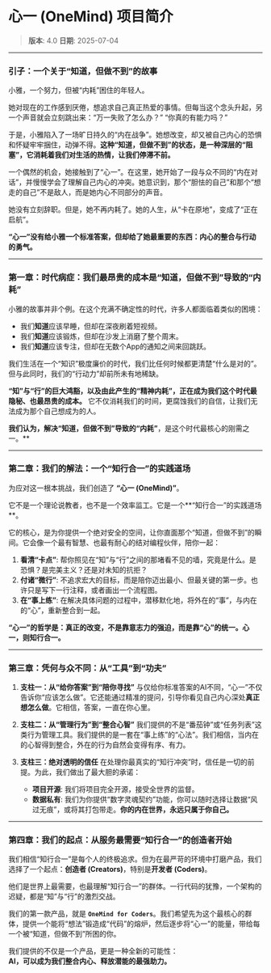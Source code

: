 # 心一 (OneMind) 项目简介

> **版本**: 4.0 
> **日期**: 2025-07-04

---

### **引子：一个关于“知道，但做不到”的故事**

小雅，一个努力，但被“内耗”困住的年轻人。

她对现在的工作感到厌倦，想追求自己真正热爱的事情。但每当这个念头升起，另一个声音就会立刻跳出来：“万一失败了怎么办？” “你真的有能力吗？”

于是，小雅陷入了一场旷日持久的“内在战争”。她想改变，却又被自己内心的恐惧和怀疑牢牢捆住，动弹不得。**这种“知道，但做不到”的状态，是一种深层的“阻塞”，它消耗着我们对生活的热情，让我们停滞不前。**

一个偶然的机会，她接触到了“心一”。在这里，她开始了一段与众不同的“内在对话”，并慢慢学会了理解自己内心的冲突。她意识到，那个“胆怯的自己”和那个“想走的自己”不是敌人，而是她内心不同部分的声音。

她没有立刻辞职。但是，她不再内耗了。她的人生，从“卡在原地”，变成了“正在启航”。

**“心一”没有给小雅一个标准答案，但却给了她最重要的东西：内心的整合与行动的勇气。**

---

### **第一章：时代病症：我们最昂贵的成本是“知道，但做不到”导致的“内耗”**

小雅的故事并非个例。在这个充满不确定性的时代，许多人都面临着类似的困境：

*   我们**知道**应该早睡，但却在深夜刷着短视频。
*   我们**知道**应该锻炼，但却在沙发上消磨了整个周末。
*   我们**知道**应该专注，但却在无数个App的通知之间来回跳跃。

我们生活在一个“知识”极度廉价的时代，我们比任何时候都更清楚“什么是对的”。但与此同时，我们的“行动力”却前所未有地稀缺。

**“知”与“行”的巨大鸿豁，以及由此产生的“精神内耗”，正在成为我们这个时代最隐秘、也最昂贵的成本。** 它不仅消耗我们的时间，更腐蚀我们的自信，让我们无法成为那个自己想成为的人。

**我们认为，解决“知道，但做不到”导致的“内耗”**，是这个时代最核心的刚需之一。**

---

### **第二章：我们的解法：一个“知行合一”的实践道场**

为应对这一根本挑战，我们创造了 **“心一 (OneMind)”**。

它不是一个理论说教者，也不是一个效率监工。它是一个**“知行合一”的实践道场**。

它的核心，是为你提供一个绝对安全的空间，让你直面那个“知道，但做不到”的瞬间。它会像一个最有智慧、也最有耐心的结对编程伙伴，陪你一起：

1.  **看清“卡点”**: 帮你照见在“知”与“行”之间的那堵看不见的墙，究竟是什么。是恐惧？是完美主义？还是对未知的抗拒？
2.  **付诸“微行”**: 不追求宏大的目标，而是陪你迈出最小、但最关键的第一步。也许只是写下一行注释，或者画出一个流程图。
3.  **在“事上练”**: 在解决具体问题的过程中，潜移默化地，将外在的“事”，与内在的“心”，重新整合到一起。

**“心一”的哲学是：真正的改变，不是靠意志力的强迫，而是靠“心”的统一。心一，则知行合一。**

---

### **第三章：凭何与众不同：从“工具”到“功夫”**

1.  **支柱一：从“给你答案”到“陪你寻找”**
    与仅给你标准答案的AI不同，“心一”不仅告诉你“应该怎么做”。它还能通过精准的提问，引导你看见自己内心深处**真正想怎么做**。它相信，答案，一直在你心里。

2.  **支柱二：从“管理行为”到“整合心智”**
    我们提供的不是“番茄钟”或“任务列表”这类行为管理工具。我们提供的是一套在“事上练”的“心法”。我们相信，当内在的心智得到整合，外在的行为自然会变得有序、有力。

3.  **支柱三：绝对透明的信任**
    在处理你最真实的“知行冲突”时，信任是一切的前提。为此，我们做出了最大胆的承诺：
    *   **项目开源**: 我们将项目完全开源，接受全世界的监督。
    *   **数据私有**: 我们为你提供“数字灵魂契约”功能，你可以随时选择让数据“风过无痕”，或将其打包带走。**你的内在世界，永远只属于你自己。**

---

### **第四章：我们的起点：从服务最需要“知行合一”的创造者开始**

我们相信“知行合一”是每个人的终极追求。但为在最严苛的环境中打磨产品，我们选择了一个起点：**创造者 (Creators)**，特别是**开发者 (Coders)**。

他们是世界上最需要，也最理解“知行合一”的群体。一行代码的犹豫，一个架构的迟疑，都是“知”与“行”的激烈交战。

我们的第一款产品，就是 **`OneMind for Coders`**。我们希望先为这个最核心的群体，提供一个能将“想法”锻造成“代码”的熔炉，然后逐步将“心一”的能量，带给每一个被“知道，但做不到”所困的你。

我们提供的不仅是一个产品，更是一种全新的可能性：  
**AI，可以成为我们整合内心、释放潜能的最强助力。**